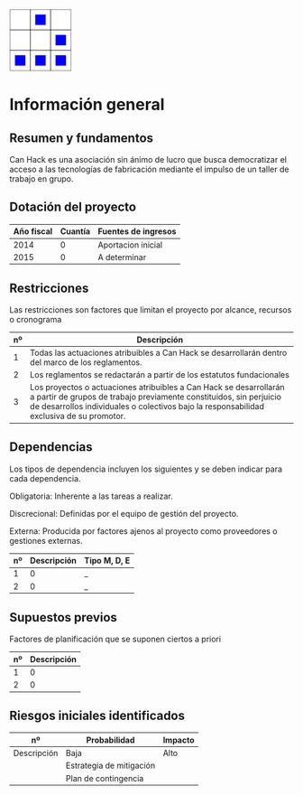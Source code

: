 
[logo]:/art/logo/canhack.png
[about_logo]:/art/logo/logo.md
[![Nuestro logo][logo]][about_logo]


Información general
==================

Resumen y fundamentos
----------------

Can Hack es una asociación sin ánimo de lucro que busca democratizar el acceso a las tecnologías de fabricación mediante el impulso de un taller de trabajo en grupo.


Dotación del proyecto
----------------

Año fiscal | Cuantía | Fuentes de ingresos
---------- | ------- | -------------------
2014 | 0 | Aportacion inicial
2015 | 0 | A determinar


Restricciones
----------------

Las restricciones son factores que limitan el proyecto por alcance, recursos o cronograma

nº | Descripción
---------- | -------
1 | Todas las actuaciones atribuibles a Can Hack se desarrollarán dentro del marco de los reglamentos.
2 | Los reglamentos se redactarán a partir de los estatutos fundacionales
3 | Los proyectos o actuaciones atribuibles a Can Hack se desarrollarán a partir de grupos de trabajo previamente constituidos, sin perjuicio de desarrollos individuales o colectivos bajo la responsabilidad exclusiva de su promotor.


Dependencias
----------------

Los tipos de dependencia incluyen los siguientes y se deben indicar para cada dependencia.

Obligatoria: Inherente a las tareas a realizar.

Discrecional: Definidas por el equipo de gestión del proyecto.

Externa: Producida por factores ajenos al proyecto como proveedores o gestiones externas.


nº | Descripción | Tipo M, D, E
---------- | ------- | -------------------
1 | 0 | _
2 | 0 | _


Supuestos previos
----------------

Factores de planificación que se suponen ciertos a priori

nº | Descripción
---------- | -------
1 | 0
2 | 0


Riesgos iniciales identificados
----------------

nº | Probabilidad | Impacto
---------- | ------- | ----
Descripción | Baja | Alto
||Estrategia de mitigación
||Plan de contingencia
